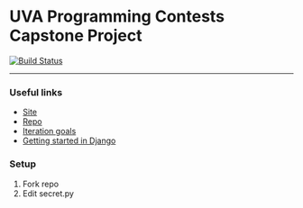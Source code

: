 # UVA Programming Contests Capstone Project

[![Build Status](https://travis-ci.com/uva-slp/pccs.svg?token=aW6wnLAt24FpZ7h9WE5x&branch=master)](https://travis-ci.com/uva-slp/pccs)

----------------------------

### Useful links
* [Site](http://pegasus.cs.virginia.edu/pccs)
* [Repo](https://github.com/uva-slp/pccs)
* [Iteration goals](http://aaronbloomfield.github.io/slp/uva/iteration-goals.html#/)
* [Getting started in Django](http://aaronbloomfield.github.io/slp/docs/django-getting-started.html)

### Setup
1. Fork repo
2. Edit secret.py

